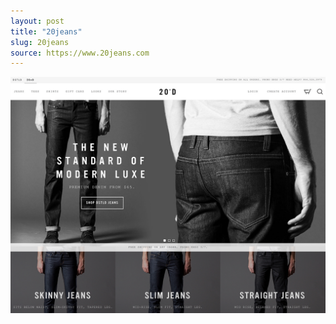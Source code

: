 ```yaml
---
layout: post
title: "20jeans"
slug: 20jeans
source: https://www.20jeans.com
---
```


<img src="/assets/img/screenshots/20jeans.jpg">
